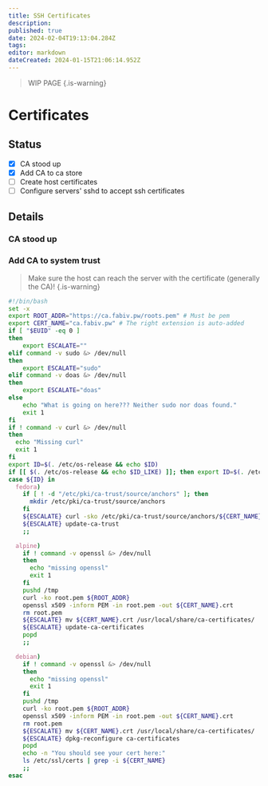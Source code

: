 ```yaml
---
title: SSH Certificates
description: 
published: true
date: 2024-02-04T19:13:04.284Z
tags: 
editor: markdown
dateCreated: 2024-01-15T21:06:14.952Z
---
```


> WIP PAGE
{.is-warning}

# Certificates
## Status
- [X] CA stood up
- [X] Add CA to ca store
- [ ] Create host certificates
- [ ] Configure servers' sshd to accept ssh certificates

## Details
### CA stood up
### Add CA to system trust
> Make sure the host can reach the server with the certificate (generally the CA)!
{.is-warning}

```bash
#!/bin/bash
set -x
export ROOT_ADDR="https://ca.fabiv.pw/roots.pem" # Must be pem
export CERT_NAME="ca.fabiv.pw" # The right extension is auto-added
if [ "$EUID" -eq 0 ]
then
    export ESCALATE=""
elif command -v sudo &> /dev/null
then
    export ESCALATE="sudo"
elif command -v doas &> /dev/null
then
    export ESCALATE="doas"
else
    echo "What is going on here??? Neither sudo nor doas found."
    exit 1
fi
if ! command -v curl &> /dev/null
then
  echo "Missing curl"
  exit 1
fi
export ID=$(. /etc/os-release && echo $ID)
if [[ $(. /etc/os-release && echo $ID_LIKE) ]]; then export ID=$(. /etc/os-release && echo $ID_LIKE); fi
case ${ID} in
  fedora)
    if [ ! -d "/etc/pki/ca-trust/source/anchors" ]; then
      mkdir /etc/pki/ca-trust/source/anchors
    fi
    ${ESCALATE} curl -sko /etc/pki/ca-trust/source/anchors/${CERT_NAME}.pem ${ROOT_ADDR}
    ${ESCALATE} update-ca-trust
    ;;

  alpine)
    if ! command -v openssl &> /dev/null
    then
      echo "missing openssl"
      exit 1
    fi
    pushd /tmp
    curl -ko root.pem ${ROOT_ADDR}
    openssl x509 -inform PEM -in root.pem -out ${CERT_NAME}.crt
    rm root.pem
    ${ESCALATE} mv ${CERT_NAME}.crt /usr/local/share/ca-certificates/
    ${ESCALATE} update-ca-certificates
    popd
    ;;

  debian)
    if ! command -v openssl &> /dev/null
    then
      echo "missing openssl"
      exit 1
    fi
    pushd /tmp
    curl -ko root.pem ${ROOT_ADDR}
    openssl x509 -inform PEM -in root.pem -out ${CERT_NAME}.crt
    rm root.pem
    ${ESCALATE} mv ${CERT_NAME}.crt /usr/local/share/ca-certificates/
    ${ESCALATE} dpkg-reconfigure ca-certificates
    popd
    echo -n "You should see your cert here:"
    ls /etc/ssl/certs | grep -i ${CERT_NAME}
    ;;
esac
```